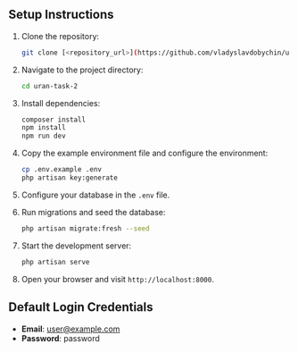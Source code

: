 ## Setup Instructions

1. Clone the repository:
   ```bash
   git clone [<repository_url>](https://github.com/vladyslavdobychin/uran-task-2.git)
   ```

2. Navigate to the project directory:
   ```bash
   cd uran-task-2
   ```

3. Install dependencies:
   ```bash
   composer install
   npm install
   npm run dev
   ```

4. Copy the example environment file and configure the environment:
   ```bash
   cp .env.example .env
   php artisan key:generate
   ```

5. Configure your database in the `.env` file.

6. Run migrations and seed the database:
   ```bash
   php artisan migrate:fresh --seed
   ```

7. Start the development server:
   ```bash
   php artisan serve
   ```

8. Open your browser and visit `http://localhost:8000`.

## Default Login Credentials

- **Email**: user@example.com
- **Password**: password

